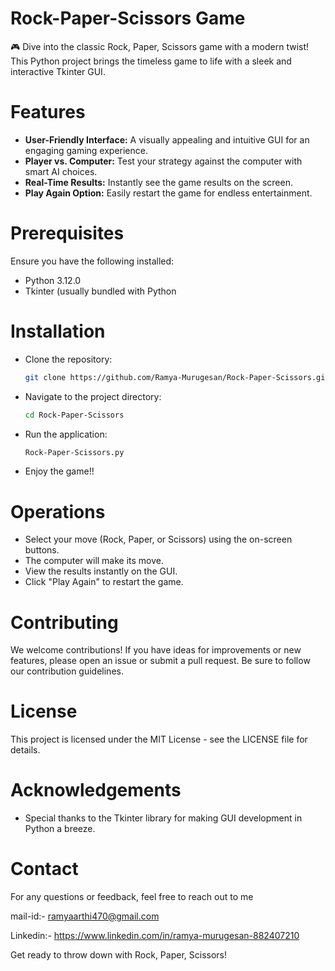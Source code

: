 

# Rock-Paper-Scissors Game
🎮 Dive into the classic Rock, Paper, Scissors game with a modern twist! This Python project brings the timeless game to life with a sleek and interactive Tkinter GUI.







# Features

- **User-Friendly Interface:** A visually appealing and intuitive GUI for an engaging gaming experience.
- **Player vs. Computer:** Test your strategy against the computer with smart AI choices.
- **Real-Time Results:** Instantly see the game results on the screen.
- **Play Again Option:** Easily restart the game for endless entertainment.
# Prerequisites

Ensure you have the following installed:

- Python 3.12.0
- Tkinter (usually bundled with Python
# Installation

- Clone the repository:

    ```bash
    git clone https://github.com/Ramya-Murugesan/Rock-Paper-Scissors.git
    ```

- Navigate to the project directory:

    ```bash
    cd Rock-Paper-Scissors
    ```
- Run the application:

    ```bash
    Rock-Paper-Scissors.py
    ```  
-  Enjoy the game!!    
  
    
    
# Operations

- Select your move (Rock, Paper, or Scissors) using the on-screen buttons.
- The computer will make its move.
- View the results instantly on the GUI.
- Click "Play Again" to restart the game.
# Contributing

We welcome contributions! If you have ideas for improvements or new features, please open an issue or submit a pull request. Be sure to follow our contribution guidelines.
# License

This project is licensed under the MIT License - see the LICENSE file for details.
# Acknowledgements
 
- Special thanks to the Tkinter library for making GUI development in Python a breeze.


# Contact

For any questions or feedback, feel free to reach out to me

mail-id:- ramyaarthi470@gmail.com

Linkedin:- https://www.linkedin.com/in/ramya-murugesan-882407210

Get ready to throw down with Rock, Paper, Scissors!




